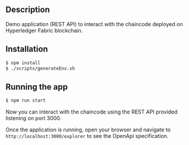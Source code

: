
## Description

Demo application (REST API) to interact with the chaincode deployed on Hyperledger Fabric blockchain.

## Installation

```bash
$ npm install
$ ./scripts/generateEnv.sh
```

## Running the app

```bash
$ npm run start
```

Now you can interact with the chaincode using the REST API provided listening on port 3000.

Once the application is running, open your browser and navigate to `http://localhost:3000/explorer`
to see the OpenApi specification.
